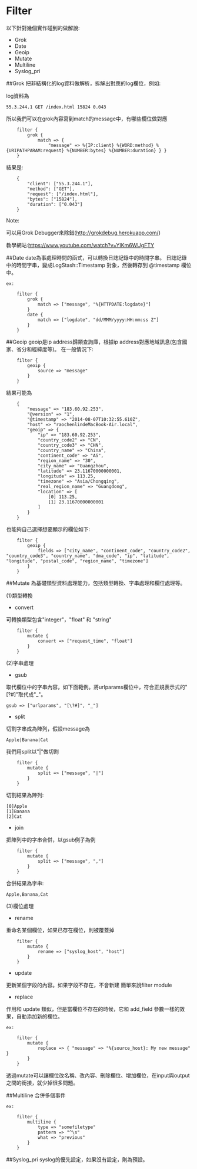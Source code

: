# Filter
以下針對幾個實作碰到的做解說:
* Grok
* Date
* Geoip
* Mutate
* Multiline
* Syslog_pri


##Grok
把非結構化的log資料做解析，拆解出對應的log欄位，例如:

log資料為
```
55.3.244.1 GET /index.html 15824 0.043
```
所以我們可以在grok內容寫到match的message中，有哪些欄位做對應
```
    filter {
        grok { 
            match => { 
                "message" => %{IP:client} %{WORD:method} %{URIPATHPARAM:request} %{NUMBER:bytes} %{NUMBER:duration} } }
    }
```
  
結果是:
```
    {
        "client": ["55.3.244.1"],
        "method": ["GET"],
        "request": ["/index.html"],
        "bytes": ["15824"],
        "duration": ["0.043"]
    }
```
Note:

可以用Grok Debugger來除錯(http://grokdebug.herokuapp.com/)

教學網站:https://www.youtube.com/watch?v=YIKm6WUgFTY

##Date
date為事處理時間的函式，可以轉換日誌記錄中的時間字串。
日誌記錄中的時間字串，變成LogStash::Timestamp 對象，然後轉存到 @timestamp 欄位中。

```
ex:
   
    filter {
        grok {
            match => ["message", "%{HTTPDATE:logdate}"]
        }
        date {
            match => ["logdate", "dd/MMM/yyyy:HH:mm:ss Z"]
        }
    }
```

##Geoip
geoip是ip address歸類查詢庫，根據ip address對應地域訊息(包含國家、省分和經緯度等)。
在一般情況下:

```
    filter {
        geoip {
            source => "message"
        }
    }
```
結果可能為
```
    {
        "message" => "183.60.92.253",
        "@version" => "1",
        "@timestamp" => "2014-08-07T10:32:55.610Z",
        "host" => "raochenlindeMacBook-Air.local",
        "geoip" => {
            "ip" => "183.60.92.253",
            "country_code2" => "CN",
            "country_code3" => "CHN",
            "country_name" => "China",
            "continent_code" => "AS",
            "region_name" => "30",
            "city_name" => "Guangzhou",
            "latitude" => 23.11670000000001,
            "longitude" => 113.25,
            "timezone" => "Asia/Chongqing",
            "real_region_name" => "Guangdong",
            "location" => [
                [0] 113.25,
                [1] 23.11670000000001
            ]
        }
    }
```
也能夠自己選擇想要顯示的欄位如下:
```
    filter {
        geoip {
            fields => ["city_name", "continent_code", "country_code2", "country_code3", "country_name", "dma_code", "ip", "latitude", "longitude", "postal_code", "region_name", "timezone"]
        }
    }
```
##Mutate
為基礎類型資料處理能力，包括類型轉換、字串處理和欄位處理等。

(1)類型轉換
* convert

可轉換類型包含"integer"，"float" 和 "string"
```
    filter {
        mutate {
            convert => ["request_time", "float"]
        }
    }
```


(2)字串處理
* gsub

取代欄位中的字串內容，如下面範例。將urlparams欄位中，符合正規表示式的"[\?#]"取代成"_"。

```
gsub => ["urlparams", "[\?#]", "_"]
```
* split

切割字串成為陣列，假設message為

```
Apple|Banana|Cat
```
我們用split以"|"做切割
```
    filter {
        mutate {
            split => ["message", "|"]
        }
    }
```
切割結果為陣列:
```
[0]Apple
[1]Banana
[2]Cat
```
* join

把陣列中的字串合併，以gsub例子為例

```
    filter {
        mutate {
            split => ["message", ","]
        }
    }
```
合併結果為字串:
```
Apple,Banana,Cat
```
(3)欄位處理
* rename

重命名某個欄位，如果已存在欄位，則被覆蓋掉
```
    filter {
        mutate {
            rename => ["syslog_host", "host"]
        }
    }
```
* update

更新某個字段的內容。如果字段不存在，不會新建
簡單來說filter module

* replace

作用和 update 類似，但是當欄位不存在的時候，它和 add_field 參數一樣的效果，自動添加新的欄位。
```
ex:

    filter {
        mutate {
            replace => { "message" => "%{source_host}: My new message" }
        }
    }

```

透過mutate可以讓欄位改名稱、改內容、刪除欄位、增加欄位，在input與output之間的銜接，就少掉很多問題。

##Multiline
合併多個事件
```
ex:
    
    filter {
        multiline {
            type => "somefiletype"
            pattern => "^\s"
            what => "previous"
        }
    }

```

##Syslog_pri
syslog的優先設定，如果沒有設定，則為預設。